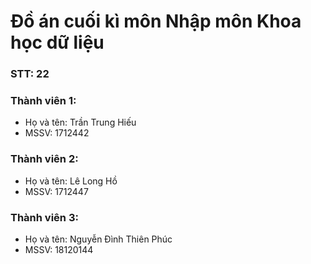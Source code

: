 # Đồ án cuối kì môn Nhập môn Khoa học dữ liệu

### STT: 22
### Thành viên 1:
- Họ và tên: Trần Trung Hiếu
- MSSV: 1712442
### Thành viên 2:
- Họ và tên: Lê Long Hồ
- MSSV: 1712447
### Thành viên 3:
- Họ và tên: Nguyễn Đình Thiên Phúc
- MSSV: 18120144



